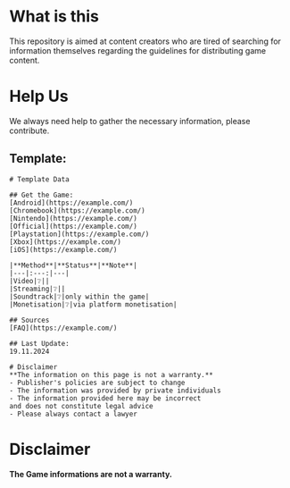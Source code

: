 # What is this
This repository is aimed at content creators who are tired of searching for information themselves regarding the guidelines for distributing game content.

# Help Us
We always need help to gather the necessary information, please contribute.  

## Template:
```MD
# Template Data

## Get the Game:
[Android](https://example.com/)  
[Chromebook](https://example.com/)  
[Nintendo](https://example.com/)  
[Official](https://example.com/)  
[Playstation](https://example.com/)  
[Xbox](https://example.com/)  
[iOS](https://example.com/)  

|**Method**|**Status**|**Note**|
|---|:---:|---|
|Video|❔||
|Streaming|❔||
|Soundtrack|❔|only within the game|
|Monetisation|❔|via platform monetisation|

## Sources
[FAQ](https://example.com/)  

## Last Update:
19.11.2024

# Disclaimer
**The information on this page is not a warranty.**  
- Publisher's policies are subject to change
- The information was provided by private individuals
- The information provided here may be incorrect
and does not constitute legal advice
- Please always contact a lawyer

```

# Disclaimer
**The Game informations are not a warranty.**  
